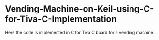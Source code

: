# Vending-Machine-on-Keil-using-C-for-Tiva-C-Implementation

Here the code is implemented in C for Tiva C board for a vending machine.
